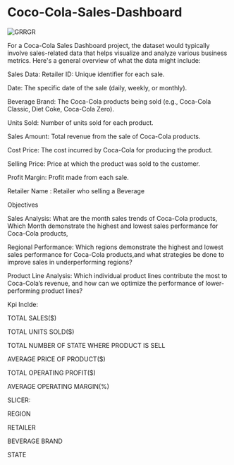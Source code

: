 # Coco-Cola-Sales-Dashboard

![GRRGR](https://github.com/user-attachments/assets/46a77b44-1d62-465a-adcf-8c4d112b642a)



For a Coca-Cola Sales Dashboard project, the dataset would typically involve sales-related data that helps visualize and analyze various business metrics. Here's a general overview of what the data might include:

Sales Data:
Retailer ID: Unique identifier for each sale.

Date: The specific date of the sale (daily, weekly, or monthly).

Beverage Brand: The Coca-Cola products being sold (e.g., Coca-Cola Classic, Diet Coke, Coca-Cola Zero).

Units Sold: Number of units sold for each product.

Sales Amount: Total revenue from the sale of Coca-Cola products.

Cost Price: The cost incurred by Coca-Cola for producing the product.

Selling Price: Price at which the product was sold to the customer.

Profit Margin: Profit made from each sale.

Retailer Name : Retailer who selling a Beverage

Objectives

Sales Analysis: What are the month sales trends of Coca-Cola products, Which Month demonstrate the highest and lowest sales performance for Coca-Cola products,

Regional Performance:  Which regions demonstrate the highest and lowest sales performance for Coca-Cola products,and what strategies be done to improve sales in underperforming regions?

Product Line Analysis: Which individual product lines contribute the most to Coca-Cola’s revenue, and how can we optimize the performance of lower-performing product lines?

Kpi Inclde:

TOTAL SALES($)

TOTAL UNITS SOLD($)

TOTAL NUMBER OF STATE WHERE PRODUCT IS SELL

AVERAGE PRICE OF PRODUCT($)

TOTAL OPERATING PROFIT($)

AVERAGE OPERATING MARGIN(%)

SLICER:

REGION

RETAILER

BEVERAGE BRAND

STATE









